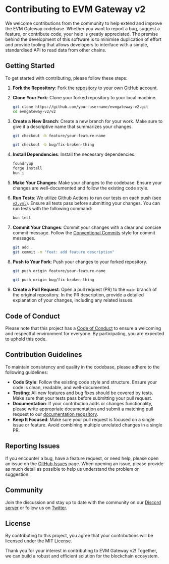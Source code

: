 # Contributing to EVM Gateway v2

We welcome contributions from the community to help extend and improve the EVM Gateway codebase. Whether you want to report a bug, suggest a feature, or contribute code, your help is greatly appreciated. The premise behind the development of this software is to minimise duplication of effort and provide tooling that allows developers to interface with a simple, standardised API to read data from other chains.

## Getting Started

To get started with contributing, please follow these steps:

1. **Fork the Repository**: Fork the [repository](https://github.com/unruggable-labs/evmgateway-v2/tree/main/v2) to your own GitHub account.
2. **Clone Your Fork**: Clone your forked repository to your local machine.

   ```bash
   git clone https://github.com/your-username/evmgateway-v2.git
   cd evmgateway-v2/v2
   ```

3. **Create a New Branch**: Create a new branch for your work. Make sure to give it a descriptive name that summarizes your changes.

   ```bash
   git checkout -b feature/your-feature-name
   ```

   ```bash
   git checkout -b bug/fix-broken-thing
   ```

4. **Install Dependencies**: Install the necessary dependencies.

   ```bash
   foundryup
   forge install
   bun i
   ```

5. **Make Your Changes**: Make your changes to the codebase. Ensure your changes are well-documented and follow the existing code style.

6. **Run Tests**: We utilize Github Actions to run our tests on each push (see [`v2.yml`](https://github.com/unruggable-labs/evmgateway-v2/blob/main/.github/workflows/v2.yml)). Ensure all tests pass before submitting your changes. You can run tests with the following command:

   ```bash
   bun test
   ```

7. **Commit Your Changes**: Commit your changes with a clear and concise commit message. Follow the [Conventional Commits](https://www.conventionalcommits.org/) style for commit messages.

   ```bash
   git add .
   git commit -m "feat: add feature description"
   ```

8. **Push to Your Fork**: Push your changes to your forked repository.

   ```bash
   git push origin feature/your-feature-name
   ```

   ```bash
   git push origin bug/fix-broken-thing
   ```

9. **Create a Pull Request**: Open a pull request (PR) to the `main` branch of the original repository. In the PR description, provide a detailed explanation of your changes, including any related issues.

## Code of Conduct

Please note that this project has a [Code of Conduct](CODE_OF_CONDUCT.md) to ensure a welcoming and respectful environment for everyone. By participating, you are expected to uphold this code.

## Contribution Guidelines

To maintain consistency and quality in the codebase, please adhere to the following guidelines:

- **Code Style**: Follow the existing code style and structure. Ensure your code is clean, readable, and well-documented.
- **Testing**: All new features and bug fixes should be covered by tests. Make sure that your tests pass before submitting your pull request.
- **Documentation**: If your contribution adds or changes functionality, please write appropriate documentation and submit a matching pull request to our [documentation reopsitory](https://github.com/unruggable-labs/evmgateway-v2-docs).
- **Keep It Focused**: Make sure your pull request is focused on a single issue or feature. Avoid combining multiple unrelated changes in a single PR.

## Reporting Issues

If you encounter a bug, have a feature request, or need help, please open an issue on the [GitHub Issues](https://github.com/unruggable-labs/evmgateway-v2/issues) page. When opening an issue, please provide as much detail as possible to help us understand the problem or suggestion.

## Community

Join the discussion and stay up to date with the community on our [Discord server](https://discord.gg/rVCaAvqzCA) or follow us on [Twitter](https://x.com/unruggable_eth).

## License

By contributing to this project, you agree that your contributions will be licensed under the MIT License.

Thank you for your interest in contributing to EVM Gateway v2! Together, we can build a robust and efficient solution for the blockchain ecosystem.
